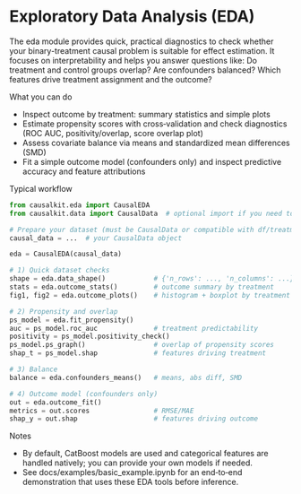 # Exploratory Data Analysis (EDA)

The eda module provides quick, practical diagnostics to check whether your binary-treatment causal problem is suitable for effect estimation. It focuses on interpretability and helps you answer questions like: Do treatment and control groups overlap? Are confounders balanced? Which features drive treatment assignment and the outcome?

What you can do
- Inspect outcome by treatment: summary statistics and simple plots
- Estimate propensity scores with cross‑validation and check diagnostics (ROC AUC, positivity/overlap, score overlap plot)
- Assess covariate balance via means and standardized mean differences (SMD)
- Fit a simple outcome model (confounders only) and inspect predictive accuracy and feature attributions

Typical workflow
```python
from causalkit.eda import CausalEDA
from causalkit.data import CausalData  # optional import if you need to construct CausalData

# Prepare your dataset (must be CausalData or compatible with df/treatment/outcome/confounders)
causal_data = ...  # your CausalData object

eda = CausalEDA(causal_data)

# 1) Quick dataset checks
shape = eda.data_shape()            # {'n_rows': ..., 'n_columns': ...}
stats = eda.outcome_stats()         # outcome summary by treatment
fig1, fig2 = eda.outcome_plots()    # histogram + boxplot by treatment

# 2) Propensity and overlap
ps_model = eda.fit_propensity()
auc = ps_model.roc_auc              # treatment predictability
positivity = ps_model.positivity_check()
ps_model.ps_graph()                 # overlap of propensity scores
shap_t = ps_model.shap              # features driving treatment

# 3) Balance
balance = eda.confounders_means()   # means, abs diff, SMD

# 4) Outcome model (confounders only)
out = eda.outcome_fit()
metrics = out.scores                # RMSE/MAE
shap_y = out.shap                   # features driving outcome
```

Notes
- By default, CatBoost models are used and categorical features are handled natively; you can provide your own models if needed.
- See docs/examples/basic_example.ipynb for an end‑to‑end demonstration that uses these EDA tools before inference.
